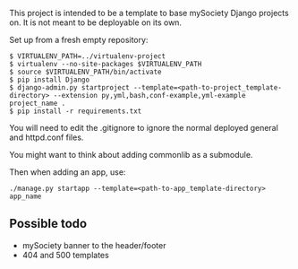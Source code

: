 This project is intended to be a template to base mySociety Django projects on.
It is not meant to be deployable on its own.

Set up from a fresh empty repository:

    $ VIRTUALENV_PATH=../virtualenv-project
    $ virtualenv --no-site-packages $VIRTUALENV_PATH
    $ source $VIRTUALENV_PATH/bin/activate
    $ pip install Django
    $ django-admin.py startproject --template=<path-to-project_template-directory> --extension py,yml,bash,conf-example,yml-example project_name .
    $ pip install -r requirements.txt

You will need to edit the .gitignore to ignore the normal deployed general and
httpd.conf files.

You might want to think about adding commonlib as a submodule.

Then when adding an app, use:

    ./manage.py startapp --template=<path-to-app_template-directory> app_name

Possible todo
-------------

* mySociety banner to the header/footer
* 404 and 500 templates

